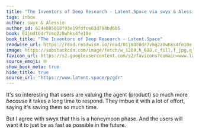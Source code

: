 ```yaml
---
title: "The Inventors of Deep Research - Latent.Space via swyx & Alessio"
tags: inbox
author: swyx & Alessio
author_id: 624e885018f93e19fdfce63d798bd6b5
book: 01jmdt0dr7vmq2z0whks4fe10e
book_title: "The Inventors of Deep Research - Latent.Space"
readwise_url: https://read.readwise.io/read/01jmdt0dr7vmq2z0whks4fe10e
image: https://substackcdn.com/image/fetch/w_1200,h_600,c_fill,f_jpg,q_auto:good,fl_progressive:steep,g_auto/https%3A%2F%2Fsubstack-video.s3.amazonaws.com%2Fvideo_upload%2Fpost%2F157348543%2F213917e3-f26f-4126-b4b5-cf55b6eb0b24%2Ftranscoded-1739896873.png
favicon_url: https://s2.googleusercontent.com/s2/favicons?domain=www.latent.space
source_emoji: 🌐
show_book_meta: true
hide_title: true
source_url: "https://www.latent.space/p/gdr"
---
```


It's so interesting that users are valuing the agent (product) so much more *because* it takes a long time to respond. They imbue it with a lot of effort, saying it's saving them so much time.

But I agree with swyx that this is a honeymoon phase. And the users will want it to just be as fast as possible in the future.